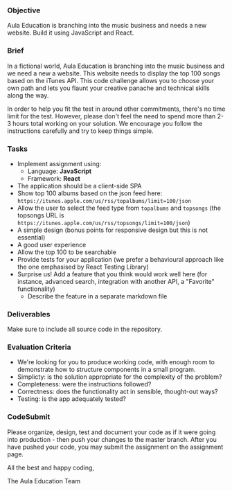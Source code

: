 ### Objective

Aula Education is branching into the music business and needs a new website. Build it using JavaScript and React.

### Brief

In a fictional world, Aula Education is branching into the music business and we need a new a website. This website needs to display the top 100 songs based on the iTunes API. This code challenge allows you to choose your own path and lets you flaunt your creative panache and technical skills along the way.

In order to help you fit the test in around other commitments, there's no time limit for the test. However, please don't feel the need to spend more than 2-3 hours total working on your solution. We encourage you follow the instructions carefully and try to keep things simple.

### Tasks

-   Implement assignment using:
    -   Language: **JavaScript**
    -   Framework: **React**
-   The application should be a client-side SPA
-   Show top 100 albums based on the json feed here: `https://itunes.apple.com/us/rss/topalbums/limit=100/json`
-   Allow the user to select the feed type from `topalbums` and `topsongs` (the topsongs URL is `https://itunes.apple.com/us/rss/topsongs/limit=100/json`)
-   A simple design (bonus points for responsive design but this is not essential)
-   A good user experience
-   Allow the top 100 to be searchable
-   Provide tests for your application (we prefer a behavioural approach like the one emphasised by React Testing Library)
-   Surprise us! Add a feature that you think would work well here (for instance, advanced search, integration with another API, a "Favorite" functionality)
    -   Describe the feature in a separate markdown file

### Deliverables

Make sure to include all source code in the repository.

### Evaluation Criteria

-   We're looking for you to produce working code, with enough room to demonstrate how to structure components in a small program.
-   Simplicty: is the solution appropriate for the complexity of the problem?
-   Completeness: were the instructions followed?
-   Correctness: does the functionality act in sensible, thought-out ways?
-   Testing: is the app adequately tested?

### CodeSubmit

Please organize, design, test and document your code as if it were going into production - then push your changes to the master branch. After you have pushed your code, you may submit the assignment on the assignment page.

All the best and happy coding,

The Aula Education Team
